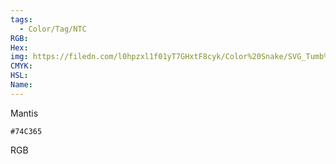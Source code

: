```yaml
---
tags:
  - Color/Tag/NTC
RGB:
Hex:
img: https://filedn.com/l0hpzxl1f01yT7GHxtF8cyk/Color%20Snake/SVG_Tumb%20Mass%20No%20Name/74C365.svg
CMYK:
HSL:
Name:
---
```

Mantis
```palette
#74C365
```
RGB
